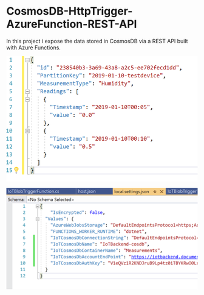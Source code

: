 # CosmosDB-HttpTrigger-AzureFunction-REST-API

In this project i expose the data stored in CosmosDB via a REST API built with Azure Functions.




![Cosmos](https://github.com/RabiaKanwal/Cosmos-HttpTrigger-RestApi/blob/master/Cosmos-HttpTrigger-RestApi/Images/Cosmosdb.png)


![Cosmos2](https://github.com/RabiaKanwal/Cosmos-HttpTrigger-RestApi/blob/master/Cosmos-HttpTrigger-RestApi/Images/Cosmosdb2.png)
